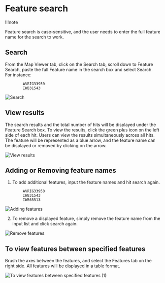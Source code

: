 # Feature search
 
!!!note

Feature search is case-sensitive, and the user needs to enter the full feature name for the search to work.

## Search
 
From the Map Viewer tab, click on the Search tab, scroll down to Feature Search, paste the full Feature name in the search box and select Search. For instance:
```
        AVRIG33950
        IWB31543  
 ```

![Search](https://github.com/user-attachments/assets/478b157c-f607-4f3e-8116-36fa04e0f1b7)

## View results
 
The search results and the total number of hits will be displayed under the Feature Search box. To view the results, click the green plus icon on the left side of each hit. Users can view the results simultaneously across all hits. The feature will be represented as a blue arrow, and the feature name can be displayed or removed by clicking on the arrow.  

![View results](https://github.com/user-attachments/assets/ab590a89-de94-45b7-867c-0724b682b592)

## Adding or Removing feature names
 
1. To add additional features, input the feature names and hit search again.

```
        AVRIG33950
        IWB31543
        IWB65513 
 ```

![Adding features](https://github.com/user-attachments/assets/ab9e781f-a8fa-474e-bc9d-2c17bbd775d1)

2. To remove a displayed feature, simply remove the feature name from the input list and click search again.

![Remove features](https://github.com/user-attachments/assets/58283bca-355b-4ee0-84e1-19dfefa6526d)

## To view features between specified features

Brush the axes between the features, and select the Features tab on the right side. All features will be displayed in a table format.

![To view features between specified features (1)](https://github.com/user-attachments/assets/3aff178b-6817-46b2-a299-678cf7d25a31)
